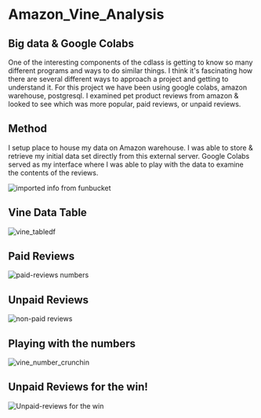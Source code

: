 # Amazon_Vine_Analysis

## Big data & Google Colabs 

One of the interesting components of the cdlass is getting to know so many different programs and ways to do similar things. I think it's fascinating how there are several different ways to approach a project and getting to understand it. For this project we have been using google colabs, amazon warehouse, postgresql. 
I examined pet product reviews from amazon & looked to see which was more popular, paid reviews, or unpaid reviews. 

## Method 
I setup place to house my data on Amazon warehouse. I was able to store & retrieve my initial data set directly from this external server. 
Google Colabs served as my interface where I was able to play with the data to examine the contents of the reviews. 

![imported info from funbucket](https://user-images.githubusercontent.com/104408782/189415084-1f9398fe-5881-4706-878b-3ac3c78041a3.png)

## Vine Data Table

![vine_tabledf](https://user-images.githubusercontent.com/104408782/189415430-88611e91-b397-47c8-80f4-a3aa530f2100.png)

## Paid Reviews

![paid-reviews numbers](https://user-images.githubusercontent.com/104408782/189415739-f65b2ee6-330c-4bf9-b7cc-74cacee2d2a0.png)

## Unpaid Reviews

![non-paid reviews](https://user-images.githubusercontent.com/104408782/189415714-bd9e6862-0c37-4ccd-a6e4-a8f93f4d2c3a.png)

## Playing with the numbers
![vine_number_crunchin](https://user-images.githubusercontent.com/104408782/189415789-d057a12d-6498-415d-ae49-b6c42bc049c8.png)

## Unpaid Reviews for the win!

![Unpaid-reviews for the win](https://user-images.githubusercontent.com/104408782/189415818-ec0a061c-af4f-46ca-9f74-cc0bcde5926f.png)
